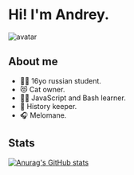 # Hi! I'm Andrey.
![avatar](https://user-images.githubusercontent.com/43712020/113336387-01ed3180-932f-11eb-8560-d5c191c0f2ea.png)



## About me
- :student: 16yo russian student.
- :heart_eyes_cat: Cat owner. 
- :man_technologist: JavaScript and Bash learner.
- :scroll: History keeper.
- :headphones: Melomane.

## Stats
[![Anurag's GitHub stats](https://github-readme-stats.vercel.app/api?username=thendrxie&show_icons=true&theme=buefy&count_private=true&include_all_commits=true&border_radius=13&cache_seconds=1800)](https://github.com/anuraghazra/github-readme-stats)
